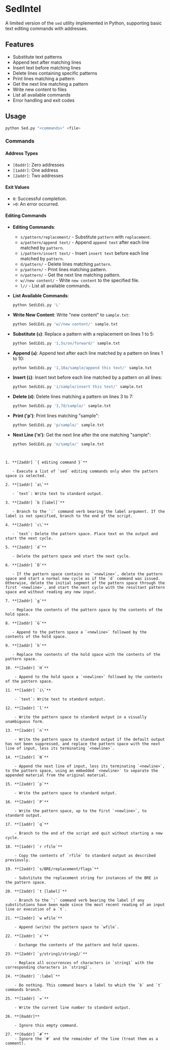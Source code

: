 # SedIntel

A limited version of the `sed` utility implemented in Python, supporting basic text editing commands with addresses.

## Features

- Substitute text patterns
- Append text after matching lines
- Insert text before matching lines
- Delete lines containing specific patterns
- Print lines matching a pattern
- Get the next line matching a pattern
- Write new content to files
- List all available commands
- Error handling and exit codes

## Usage

```bash
python Sed.py "<commands>" <file>
```

### Commands

#### Address Types

- `[0addr]`: Zero addresses
- `[1addr]`: One address
- `[2addr]`: Two addresses

#### Exit Values

- `0`: Successful completion.
- `>0`: An error occurred.
  
#### Editing Commands

- **Editing Commands**:
  - `s/pattern/replacement/` - Substitute `pattern` with `replacement`.
  - `a/pattern/append text/` - Append `append text` after each line matched by `pattern`.
  - `i/pattern/insert text/` - Insert `insert text` before each line matched by `pattern`.
  - `d/pattern/` - Delete lines matching `pattern`.
  - `p/pattern/` - Print lines matching pattern.
  - `n/pattern/` - Get the next line matching pattern.
  - `w//new content/` - Write `new content` to the specified file.
  - `l//` - List all available commands.
- **List Available Commands**:

  ```sh
  python SediEdi.py 'L' 
  ```

- **Write New Content**: Write "new content" to `sample.txt`:

  ```sh
  python SediEdi.py 'w//new content/' sample.txt
  ```

- **Substitute (`s`)**: Replace a pattern with a replacement on lines 1 to 5:

  ```sh
  python SediEdi.py '1,5s/on/forward/' sample.txt
  ```

- **Append (`a`)**: Append text after each line matched by a pattern on lines 1 to 10:

  ```sh
  python SediEdi.py '1,10a/sample/append this text/' sample.txt
  ```

- **Insert (`i`)**: Insert text before each line matched by a pattern on all lines:

  ```sh
  python SediEdi.py 'i/sample/insert this text/' sample.txt
  ```

- **Delete (`d`)**: Delete lines matching a pattern on lines 3 to 7:

  ```sh
  python SediEdi.py '3,7d/sample/' sample.txt
  ```
  
- **Print ('p')**: Print lines matching "sample":
  ```sh
  python SediEdi.py 'p/sample/' sample.txt
  ```
 
- **Next Line ('n')**:  Get the next line after the one matching "sample":
  ```sh
  python SediEdi.py 'n/sample/' sample.txt
  ```
```


1. **[2addr] `{ editing command }`**

   - Execute a list of `sed` editing commands only when the pattern space is selected.

2. **[1addr] `a\`**

   - `text`: Write text to standard output.

3. **[2addr] `b [label]`**

   - Branch to the `:` command verb bearing the label argument. If the label is not specified, branch to the end of the script.

4. **[2addr] `c\`**

   - `text`: Delete the pattern space. Place text on the output and start the next cycle.

5. **[2addr] `d`**

   - Delete the pattern space and start the next cycle.

6. **[2addr] `D`**

   - If the pattern space contains no `<newline>`, delete the pattern space and start a normal new cycle as if the `d` command was issued. Otherwise, delete the initial segment of the pattern space through the first `<newline>`, and start the next cycle with the resultant pattern space and without reading any new input.

7. **[2addr] `g`**

   - Replace the contents of the pattern space by the contents of the hold space.

8. **[2addr] `G`**

   - Append to the pattern space a `<newline>` followed by the contents of the hold space.

9. **[2addr] `h`**

   - Replace the contents of the hold space with the contents of the pattern space.

10. **[2addr] `H`**

    - Append to the hold space a `<newline>` followed by the contents of the pattern space.

11. **[1addr] `i\`**

    - `text`: Write text to standard output.

12. **[2addr] `l`**

    - Write the pattern space to standard output in a visually unambiguous form.

13. **[2addr] `n`**

    - Write the pattern space to standard output if the default output has not been suppressed, and replace the pattern space with the next line of input, less its terminating `<newline>`.

14. **[2addr] `N`**

    - Append the next line of input, less its terminating `<newline>`, to the pattern space, using an embedded `<newline>` to separate the appended material from the original material.

15. **[2addr] `p`**

    - Write the pattern space to standard output.

16. **[2addr] `P`**

    - Write the pattern space, up to the first `<newline>`, to standard output.

17. **[1addr] `q`**

    - Branch to the end of the script and quit without starting a new cycle.

18. **[1addr] `r rfile`**

    - Copy the contents of `rfile` to standard output as described previously.

19. **[2addr] `s/BRE/replacement/flags`**

    - Substitute the replacement string for instances of the BRE in the pattern space.

20. **[2addr] `t [label]`**

    - Branch to the `:` command verb bearing the label if any substitutions have been made since the most recent reading of an input line or execution of a `t`.

21. **[2addr] `w wfile`**

    - Append (write) the pattern space to `wfile`.

22. **[2addr] `x`**

    - Exchange the contents of the pattern and hold spaces.

23. **[2addr] `y/string1/string2/`**

    - Replace all occurrences of characters in `string1` with the corresponding characters in `string2`.

24. **[0addr] `:label`**

    - Do nothing. This command bears a label to which the `b` and `t` commands branch.

25. **[1addr] `=`**

    - Write the current line number to standard output.

26. **[0addr]**

    - Ignore this empty command.

27. **[0addr] `#`**
    - Ignore the `#` and the remainder of the line (treat them as a comment).

